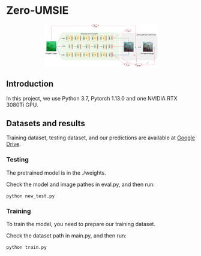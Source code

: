 # Zero-UMSIE


<div align=center><img src="img/framework.png" height = "60%" width = "60%"/></div>

## Introduction
In this project, we use Python 3.7, Pytorch 1.13.0 and one NVIDIA RTX 3080Ti GPU. 

## Datasets and results
Training dataset, testing dataset, and our predictions are available at [Google Drive]().

### Testing

The pretrained model is in the ./weights.

Check the model and image pathes in eval.py, and then run:

```
python new_test.py
```

### Training

To train the model, you need to prepare our training dataset.

Check the dataset path in main.py, and then run:
```
python train.py
```

